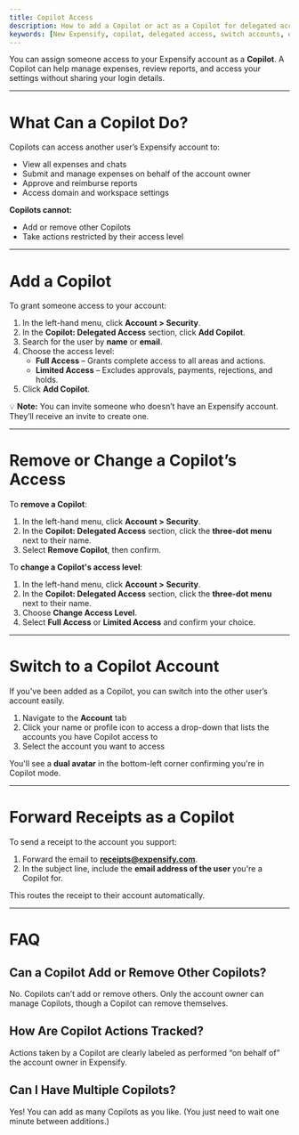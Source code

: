 ```yaml
---
title: Copilot Access
description: How to add a Copilot or act as a Copilot for delegated account access
keywords: [New Expensify, copilot, delegated access, switch accounts, expense management, account assistant, view user account, expense forwarding]
---
```

<div id="new-expensify" markdown="1">

You can assign someone access to your Expensify account as a **Copilot**. A Copilot can help manage expenses, review reports, and access your settings without sharing your login details.

---

# What Can a Copilot Do?

Copilots can access another user’s Expensify account to:

- View all expenses and chats
- Submit and manage expenses on behalf of the account owner
- Approve and reimburse reports
- Access domain and workspace settings

**Copilots cannot:**

- Add or remove other Copilots
- Take actions restricted by their access level

---

# Add a Copilot

To grant someone access to your account:

1. In the left-hand menu, click **Account > Security**.
2. In the **Copilot: Delegated Access** section, click **Add Copilot**.
3. Search for the user by **name** or **email**.
4. Choose the access level:
   - **Full Access** – Grants complete access to all areas and actions.
   - **Limited Access** – Excludes approvals, payments, rejections, and holds.
5. Click **Add Copilot**.

💡 **Note:** You can invite someone who doesn’t have an Expensify account. They’ll receive an invite to create one.

---

# Remove or Change a Copilot’s Access

To **remove a Copilot**:

1. In the left-hand menu, click **Account > Security**.
2. In the **Copilot: Delegated Access** section, click the **three-dot menu** next to their name.
3. Select **Remove Copilot**, then confirm.

To **change a Copilot's access level**:

1. In the left-hand menu, click **Account > Security**.
2. In the **Copilot: Delegated Access** section, click the **three-dot menu** next to their name.
3. Choose **Change Access Level**.
4. Select **Full Access** or **Limited Access** and confirm your choice.

---

# Switch to a Copilot Account

If you've been added as a Copilot, you can switch into the other user’s account easily.

1. Navigate to the **Account** tab
2. Click your name or profile icon to access a drop-down that lists the accounts you have Copilot access to
3. Select the account you want to access

You'll see a **dual avatar** in the bottom-left corner confirming you're in Copilot mode.

---

# Forward Receipts as a Copilot

To send a receipt to the account you support:

1. Forward the email to **receipts@expensify.com**.
2. In the subject line, include the **email address of the user** you're a Copilot for.

This routes the receipt to their account automatically.

---

# FAQ

## Can a Copilot Add or Remove Other Copilots?

No. Copilots can’t add or remove others. Only the account owner can manage Copilots, though a Copilot can remove themselves.

## How Are Copilot Actions Tracked?

Actions taken by a Copilot are clearly labeled as performed “on behalf of” the account owner in Expensify.

## Can I Have Multiple Copilots?

Yes! You can add as many Copilots as you like. (You just need to wait one minute between additions.)

</div>
